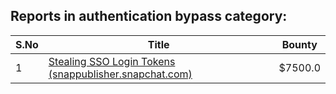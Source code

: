 ## Reports in authentication bypass category:
| S.No | Title | Bounty |
| ---- | ----- | ------ |
| 1 | [Stealing SSO Login Tokens (snappublisher.snapchat.com)](https://hackerone.com/reports/265943) | $7500.0 |